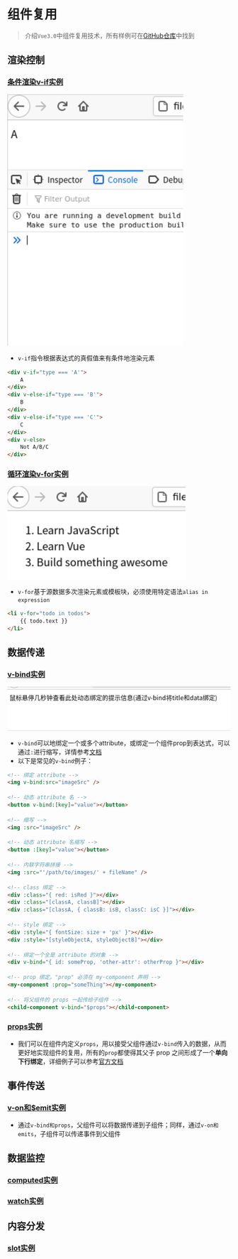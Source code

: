# 组件复用

> 介绍`Vue3.0`中组件复用技术，所有样例可在[GitHub仓库](https://github.com/LittleBee1024/learning_book/tree/main/docs/demos/vue/code/components)中找到

## 渲染控制
### [条件渲染v-if实例](./code/components/v-if)
![v-if](./images/v-if.gif)

* `v-if`指令根据表达式的真假值来有条件地渲染元素
```html
<div v-if="type === 'A'">
    A
</div>
<div v-else-if="type === 'B'">
    B
</div>
<div v-else-if="type === 'C'">
    C
</div>
<div v-else>
    Not A/B/C
</div>
```

### [循环渲染v-for实例](./code/components/v-for)
![v-for](./images/v-for.png)

* `v-for`基于源数据多次渲染元素或模板块，必须使用特定语法`alias in expression`
```html
<li v-for="todo in todos">
    {{ todo.text }}
</li>
```

## 数据传递

### [v-bind实例](./code/components/v-bind)
![v-bind](./images/v-bind.gif)

* `v-bind`可以地绑定一个或多个attribute，或绑定一个组件prop到表达式，可以通过`:`进行缩写，详情参考[文档](https://v3.cn.vuejs.org/api/directives.html#v-bind)
* 以下是常见的`v-bind`例子：
```html
<!-- 绑定 attribute -->
<img v-bind:src="imageSrc" />

<!-- 动态 attribute 名 -->
<button v-bind:[key]="value"></button>

<!-- 缩写 -->
<img :src="imageSrc" />

<!-- 动态 attribute 名缩写 -->
<button :[key]="value"></button>

<!-- 内联字符串拼接 -->
<img :src="'/path/to/images/' + fileName" />

<!-- class 绑定 -->
<div :class="{ red: isRed }"></div>
<div :class="[classA, classB]"></div>
<div :class="[classA, { classB: isB, classC: isC }]"></div>

<!-- style 绑定 -->
<div :style="{ fontSize: size + 'px' }"></div>
<div :style="[styleObjectA, styleObjectB]"></div>

<!-- 绑定一个全是 attribute 的对象 -->
<div v-bind="{ id: someProp, 'other-attr': otherProp }"></div>

<!-- prop 绑定。"prop" 必须在 my-component 声明 -->
<my-component :prop="someThing"></my-component>

<!-- 将父组件的 props 一起传给子组件 -->
<child-component v-bind="$props"></child-component>
```

### [props实例](./code/components/props)
* 我们可以在组件内定义`props`，用以接受父组件通过`v-bind`传入的数据，从而更好地实现组件的复用，所有的`prop`都使得其父子 prop 之间形成了一个**单向下行绑定**，详细例子可以参考[官方文档](https://v3.cn.vuejs.org/guide/component-props.html)

## 事件传送

### [v-on和$emit实例](./code/components/emits)
* 通过`v-bind和props`，父组件可以将数据传递到子组件；同样，通过`v-on和emits`，子组件可以传递事件到父组件


## 数据监控

### [computed实例](./code/components/computed)

### [watch实例](./code/components/watch)

## 内容分发

### [slot实例](./code/components/slot)

